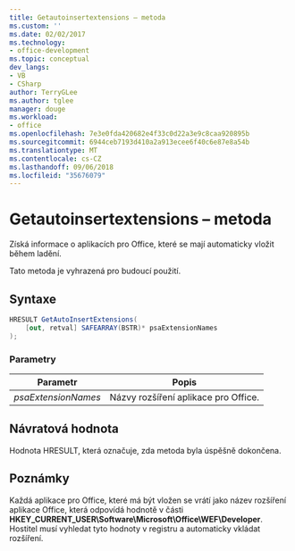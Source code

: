 ```yaml
---
title: Getautoinsertextensions – metoda
ms.custom: ''
ms.date: 02/02/2017
ms.technology:
- office-development
ms.topic: conceptual
dev_langs:
- VB
- CSharp
author: TerryGLee
ms.author: tglee
manager: douge
ms.workload:
- office
ms.openlocfilehash: 7e3e0fda420682e4f33c0d22a3e9c8caa920895b
ms.sourcegitcommit: 6944ceb7193d410a2a913ecee6f40c6e87e8a54b
ms.translationtype: MT
ms.contentlocale: cs-CZ
ms.lasthandoff: 09/06/2018
ms.locfileid: "35676079"
---
```

# <a name="getautoinsertextensions-method"></a>Getautoinsertextensions – metoda
  Získá informace o aplikacích pro Office, které se mají automaticky vložit během ladění.  
  
 Tato metoda je vyhrazená pro budoucí použití.  
  
## <a name="syntax"></a>Syntaxe  
  
```csharp
HRESULT GetAutoInsertExtensions(  
    [out, retval] SAFEARRAY(BSTR)* psaExtensionNames  
);  
```  
  
### <a name="parameters"></a>Parametry  
  
|Parametr|Popis|  
|---------------|-----------------|  
|*psaExtensionNames*|Názvy rozšíření aplikace pro Office.|  
  
## <a name="return-value"></a>Návratová hodnota  
 Hodnota HRESULT, která označuje, zda metoda byla úspěšně dokončena.  
  
## <a name="remarks"></a>Poznámky  
 Každá aplikace pro Office, které má být vložen se vrátí jako název rozšíření aplikace Office, která odpovídá hodnotě v části **HKEY_CURRENT_USER\Software\Microsoft\Office\WEF\Developer**. Hostitel musí vyhledat tyto hodnoty v registru a automaticky vkládat rozšíření.  
  
  